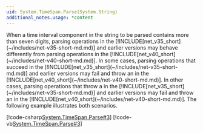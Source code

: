 ```yaml
---
uid: System.TimeSpan.Parse(System.String)
additional_notes.usage: *content
---
```


<p>When a time interval component in the string to be parsed contains more than seven digits, parsing operations in the [!INCLUDE[net_v35_short](~/includes/net-v35-short-md.md)] and earlier versions may behave differently from parsing operations in the [!INCLUDE[net_v40_short](~/includes/net-v40-short-md.md)]. In some cases, parsing operations that succeed in the [!INCLUDE[net_v35_short](~/includes/net-v35-short-md.md)] and earlier versions may fail and throw an <xref href="System.OverflowException"></xref> in the [!INCLUDE[net_v40_short](~/includes/net-v40-short-md.md)]. In other cases, parsing operations that throw a <xref href="System.FormatException"></xref> in the [!INCLUDE[net_v35_short](~/includes/net-v35-short-md.md)] and earlier versions may fail and throw an <xref href="System.OverflowException"></xref> in the [!INCLUDE[net_v40_short](~/includes/net-v40-short-md.md)]. The following example illustrates both scenarios.  
  
 [!code-csharp[System.TimeSpan.Parse#3](~/samples/snippets/csharp/VS_Snippets_CLR_System/system.timespan.parse/cs/parsefailure1.cs#3)]
 [!code-vb[System.TimeSpan.Parse#3](~/samples/snippets/visualbasic/VS_Snippets_CLR_System/system.timespan.parse/vb/parsefailure1.vb#3)]</p>


